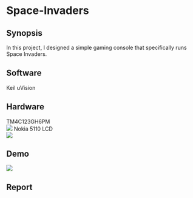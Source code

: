 # Space-Invaders
## Synopsis
In this project, I designed a simple gaming console that specifically runs Space Invaders.

## Software
Keil uVision

## Hardware
TM4C123GH6PM<br/>
![](https://www.ti.com/content/dam/ticom/images/products/ic/processors/evm-boards/ek-tm4c123gxl-angled.png:large)
Nokia 5110 LCD<br/>
![](https://m.media-amazon.com/images/I/41vDHEUTnVL._AC_SX466_.jpg)
## Demo
[![](https://tmg.youtube.com/vi/nKJ-HdPZYZk)](https://youtu.be/nKJ-HdPZYZk)

## Report

